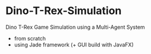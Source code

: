 # Dino-T-Rex-Simulation
Dino T-Rex Game Simulation using a Multi-Agent System

- from scratch
- using Jade framework (+ GUI build with JavaFX)
